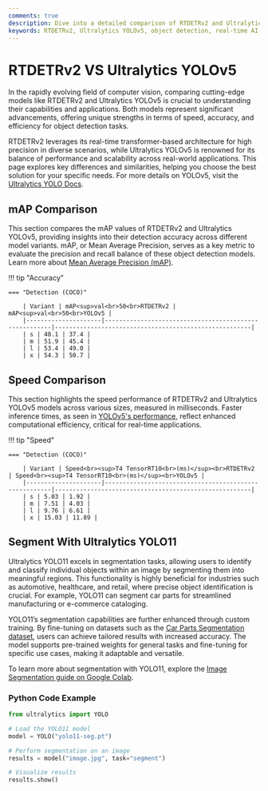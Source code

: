 ```yaml
---
comments: true
description: Dive into a detailed comparison of RTDETRv2 and Ultralytics YOLOv5, two cutting-edge models in object detection and real-time AI. Explore their performance, accuracy, and suitability for edge AI applications in computer vision tasks.
keywords: RTDETRv2, Ultralytics YOLOv5, object detection, real-time AI, edge AI, computer vision, Ultralytics, model comparison
---
```


# RTDETRv2 VS Ultralytics YOLOv5

In the rapidly evolving field of computer vision, comparing cutting-edge models like RTDETRv2 and Ultralytics YOLOv5 is crucial to understanding their capabilities and applications. Both models represent significant advancements, offering unique strengths in terms of speed, accuracy, and efficiency for object detection tasks.

RTDETRv2 leverages its real-time transformer-based architecture for high precision in diverse scenarios, while Ultralytics YOLOv5 is renowned for its balance of performance and scalability across real-world applications. This page explores key differences and similarities, helping you choose the best solution for your specific needs. For more details on YOLOv5, visit the [Ultralytics YOLO Docs](https://docs.ultralytics.com/guides/).

## mAP Comparison

This section compares the mAP values of RTDETRv2 and Ultralytics YOLOv5, providing insights into their detection accuracy across different model variants. mAP, or Mean Average Precision, serves as a key metric to evaluate the precision and recall balance of these object detection models. Learn more about [Mean Average Precision (mAP)](https://www.ultralytics.com/glossary/mean-average-precision-map).

!!! tip "Accuracy"

    === "Detection (COCO)"

    	| Variant | mAP<sup>val<br>50<br>RTDETRv2 | mAP<sup>val<br>50<br>YOLOv5 |
    	|---------------------|-------------------------------------------------------|-------------------------------------------------------|
    	| s | 48.1 | 37.4 |
    	| m | 51.9 | 45.4 |
    	| l | 53.4 | 49.0 |
    	| x | 54.3 | 50.7 |


## Speed Comparison

This section highlights the speed performance of RTDETRv2 and Ultralytics YOLOv5 models across various sizes, measured in milliseconds. Faster inference times, as seen in [YOLOv5's performance](https://docs.ultralytics.com/models/yolov5/), reflect enhanced computational efficiency, critical for real-time applications.

!!! tip "Speed"

    === "Detection (COCO)"

    	| Variant | Speed<br><sup>T4 TensorRT10<br>(ms)</sup><br>RTDETRv2 | Speed<br><sup>T4 TensorRT10<br>(ms)</sup><br>YOLOv5 |
    	|---------------------|-------------------------------------------------------|-------------------------------------------------------|
    	| s | 5.03 | 1.92 |
    	| m | 7.51 | 4.03 |
    	| l | 9.76 | 6.61 |
    	| x | 15.03 | 11.89 |

## Segment With Ultralytics YOLO11

Ultralytics YOLO11 excels in segmentation tasks, allowing users to identify and classify individual objects within an image by segmenting them into meaningful regions. This functionality is highly beneficial for industries such as automotive, healthcare, and retail, where precise object identification is crucial. For example, YOLO11 can segment car parts for streamlined manufacturing or e-commerce cataloging.

YOLO11’s segmentation capabilities are further enhanced through custom training. By fine-tuning on datasets such as the [Car Parts Segmentation dataset](https://docs.ultralytics.com/datasets/segment/carparts-seg/), users can achieve tailored results with increased accuracy. The model supports pre-trained weights for general tasks and fine-tuning for specific use cases, making it adaptable and versatile.

To learn more about segmentation with YOLO11, explore the [Image Segmentation guide on Google Colab](https://www.ultralytics.com/blog/image-segmentation-with-ultralytics-yolo11-on-google-colab).

### Python Code Example

```python
from ultralytics import YOLO

# Load the YOLO11 model
model = YOLO("yolo11-seg.pt")

# Perform segmentation on an image
results = model("image.jpg", task="segment")

# Visualize results
results.show()
```
